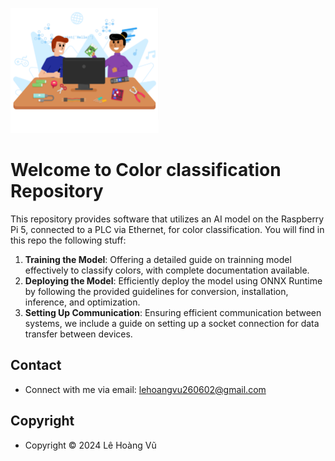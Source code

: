 <a><img height="200" src="https://github.com/leehoanzu/color-classification/blob/main/screen-shots/panel.png"></a>


# Welcome to Color classification Repository

This repository provides software that utilizes an AI model on the Raspberry Pi 5, connected to a PLC via Ethernet, for color classification. You will find in this repo the following stuff:

1. **Training the Model**: Offering a detailed guide on trainning model effectively to classify colors, with complete documentation available.
2. **Deploying the Model**: Efficiently deploy the model using ONNX Runtime by following the provided guidelines for conversion, installation, inference, and optimization.
3.  **Setting Up Communication**: Ensuring efficient communication between systems, we include a guide on setting up a socket connection for data transfer between devices.

## Contact

* Connect with me via email: lehoangvu260602@gmail.com

## Copyright

* Copyright &#169; 2024 Lê Hoàng Vũ